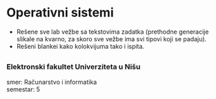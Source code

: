 # Operativni sistemi

- Rešene sve lab vežbe sa tekstovima zadatka (prethodne generacije slikale na kvarno, za skoro sve vežbe ima svi tipovi koji se padaju).
- Rešeni blankei kako kolokvijuma tako i ispita.

##

### Elektronski fakultet Univerziteta u Nišu
smer: Računarstvo i informatika<br/>
semestar: 5
